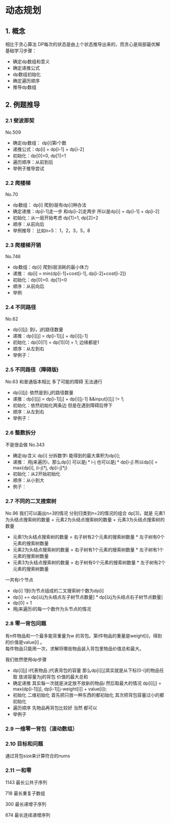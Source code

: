 # 动态规划

## 1. 概念

相比于贪心算法 DP每次的状态是由上个状态推导出来的，而贪心是局部最优解  
基础学习步骤：
+ 确定dp数组和意义
+ 确定递推公式
+ dp数组初始化
+ 确定遍历顺序
+ 推导dp数组

## 2. 例题推导

### 2.1 斐波那契

No.509
+ 确定dp数组： dp[i]第i个数
+ 递推公式：dp[i] = dp[i-1] + dp[i-2]
+ 初始化：dp[0]=0, dp[1]=1
+ 遍历顺序：从前到后
+ 举例子推导尝试
  
### 2.2 爬楼梯

No.70 
+ dp数组： dp[i] 爬到i层有dp[i]种办法
+ 确定递推：dp[i-1]走一步 和dp[i-2]走两步 所以是dp[i] = dp[i-1] + dp[i-2]
+ 初始化：从一层开始考虑 dp[1]=1, dp[2]=2
+ 顺序：从前向后
+ 举例推导： 比如n=5： 1，2，3，5，8

### 2.3 爬楼梯开销

No.746
+ dp数组：dp[i] 爬到i层消耗的最小体力
+ 递推： dp[i] = min{dp[i-1]+cost[i-1], dp[i-2]+cost[i-2]}
+ 初始化：dp[0]=0. dp[1]=0
+ 顺序：从前向后
+ 举例
  
### 2.4 不同路径

No.62
+ dp[i][j]: 到i，j的路径数量
+ 递推：dp[i][j] = dp[i-1][j] + dp[i][j-1]
+ 初始化：dp[0][1] = dp[1][0] = 1; 边缘都是1
+ 顺序：从左到右
+ 举例子：

### 2.5 不同路径（障碍版)

No.63
和普通版本相比 多了可能的障碍 无法通行
+ dp[i][j]: 依然是到i,j的路径数量
+ 递推：dp[i][j] = dp[i-1][j] + dp[i][j-1] &&input[i][j] != 1;
+ 初始化：依然初始化两条边 但是在遇到障碍后停下
+ 顺序：从左到右
+ 举例子：

### 2.6 整数拆分

不是很会做
No.343
+ 确定dp含义 dp[i] 分拆数字i 能得到的最大乘积为dp[i];
+ 递推： 用j来遍历i，那么dp[i] 可以是j * i-j 也可以是j * dp[i-j] 所以dp[i] = max{dp[i], (i-j)*j, dp[i-j]*j} 
+ 初始化：从2开始初始化
+ 顺序：从小到大
+ 例子：

### 2.7 不同的二叉搜索树

No.96
我们可以画出n=3的情况 分别归类到n=2的情况的组合
dp[3]，就是 
元素1为头结点搜索树的数量 + 元素2为头结点搜索树的数量 + 元素3为头结点搜索树的数量
+ 元素1为头结点搜索树的数量 = 右子树有2个元素的搜索树数量 * 左子树有0个元素的搜索树数量
+ 元素2为头结点搜索树的数量 = 右子树有1个元素的搜索树数量 * 左子树有1个元素的搜索树数量
+ 元素3为头结点搜索树的数量 = 右子树有0个元素的搜索树数量 * 左子树有2个元素的搜索树数量

一共有i个节点
+ dp[i] 1到i为节点组成的二叉搜索树个数为dp[i]
+ dp[i] += dp[以j为头结点左子树节点数量] * dp[以j为头结点右子树节点数量]
+ dp[0] = 1
+ 用j来遍历i的每一个数作为头节点的情况

### 2.8 零一背包问题

有n件物品和一个最多能背重量为w 的背包。第i件物品的重量是weight[i]，得到的价值是value[i] 。  
每件物品只能用一次，求解将哪些物品装入背包里物品价值总和最大。

我们依然使用dp步骤
+ dp[i][j] i代表物品 j代表背包的容量  那么dp[i][j]其实就是从下标[0-i]的物品任取
  放进容量为j的背包 价值的最大总和
+ 确定递推 其实每一次就是决定放不放新的物品i 然后取最大的情况
  dp[i][j] = max(dp[i-1][j], dp[i-1][j-weight[i]] + value[i]);
+ 初始化 
  二维初始化 首先把只放一种东西的都初始化 其次把背包容量过小的都初始化
+ 遍历顺序 
  先物品再背包比较好 当然 都可以
+ 举例子

### 2.9 一维零一背包（滚动数组）


### 2.10 目标和问题

通过背包size来计算符合的nums

### 2.11 一和零




1143 最长公共子序列

718 最长重复子数组

300 最长递增子序列

674 最长连续递增序列


